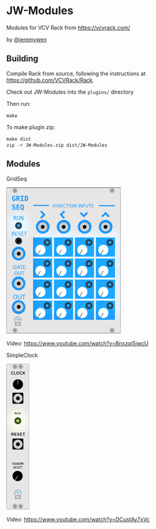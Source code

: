 # JW-Modules

Modules for VCV Rack from https://vcvrack.com/ 

by [@jeremywen](https://twitter.com/jeremywen)

## Building

Compile Rack from source, following the instructions at https://github.com/VCVRack/Rack.

Check out JW-Modules into the `plugins/` directory

Then run:

	make

To make plugin zip:

	make dist
	zip -r JW-Modules.zip dist/JW-Modules

## Modules

GridSeq

![GridSeq](GridSeq.png)

Video: https://www.youtube.com/watch?v=Bnxzqi5jwcU


SimpleClock

![SimpleClock](SimpleClock.png)

Video: https://www.youtube.com/watch?v=DCustAy7xVc



